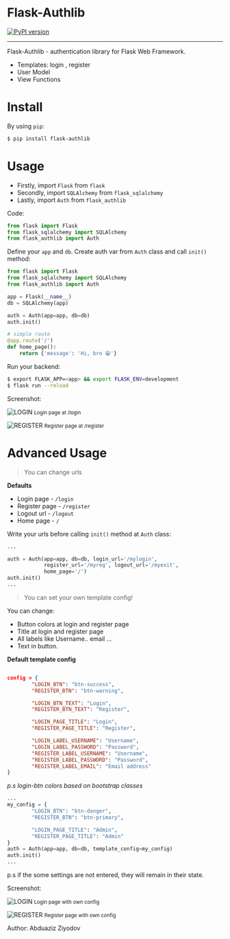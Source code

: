 # Flask-Authlib

[![PyPI version](https://badge.fury.io/py/Flask-Authlib.svg)](https://badge.fury.io/py/Flask-Authlib)

<hr>

Flask-Authlib - authentication library for Flask Web Framework.

- Templates: login , register
- User Model
- View Functions

# Install

By using `pip`:

```bash
$ pip install flask-authlib
```

# Usage

- Firstly, import `Flask` from `flask`
- Secondly, import `SQLAlchemy` from `flask_sqlalchemy`
- Lastly, import `Auth` from `flask_authlib`

Code:

```python
from flask import Flask
from flask_sqlalchemy import SQLAlchemy
from flask_authlib import Auth
```

Define your `app` and `db`. Create auth var from `Auth` class and call `init()` method:

```python
from flask import Flask
from flask_sqlalchemy import SQLAlchemy
from flask_authlib import Auth

app = Flask(__name__)
db = SQLAlchemy(app)

auth = Auth(app=app, db=db)
auth.init()

# simple route
@app.route('/')
def home_page():
    return {'message': 'Hi, bro 😁'}
```

Run your backend:

```bash
$ export FLASK_APP=<app> && export FLASK_ENV=development
$ flask run --reload
```

Screenshot:

![LOGIN](screenshots/login.PNG)
<small>Login page at /login</small>

![REGISTER](screenshots/register.PNG)
<small>Register page at /register</small>

# Advanced Usage

> You can change urls

**Defaults**

- Login page - `/login`
- Register page - `/register`
- Logout url - `/logout`
- Home page - `/`

Write your urls before calling `init()` method at `Auth` class:

```python
...

auth = Auth(app=app, db=db, login_url='/mylogin',
            register_url='/myreg', logout_url='/myexit',
            home_page='/')
auth.init()
...

```

> You can set your own template config!

You can change:

- Button colors at login and register page
- Title at login and register page
- All labels like Username.. email ...
- Text in button.

**Default template config**

```json

config = {
        "LOGIN_BTN": "btn-success",
        "REGISTER_BTN": "btn-warning",

        "LOGIN_BTN_TEXT": "Login",
        "REGISTER_BTN_TEXT": "Register",

        "LOGIN_PAGE_TITLE": "Login",
        "REGISTER_PAGE_TITLE": "Register",

        "LOGIN_LABEL_USERNAME": "Username",
        "LOGIN_LABEL_PASSWORD": "Password",
        "REGISTER_LABEL_USERNAME": "Username",
        "REGISTER_LABEL_PASSWORD": "Password",
        "REGISTER_LABEL_EMAIL": "Email address"
}
```

_p.s login-btn colors based on bootstrap classes_

```python
...
my_config = {
        "LOGIN_BTN": "btn-danger",
        "REGISTER_BTN": "btn-primary",

        "LOGIN_PAGE_TITLE": "Admin",
        "REGISTER_PAGE_TITLE": "Admin"
}
auth = Auth(app=app, db=db, template_config=my_config)
auth.init()
...

```

p.s if the some settings are not entered, they will remain in their state.

Screenshot:

![LOGIN](screenshots/login_2.PNG)
<small>Login page with own config</small>

![REGISTER](screenshots/register_2.PNG)
<small>Register page with own config</small>


Author: Abduaziz Ziyodov
